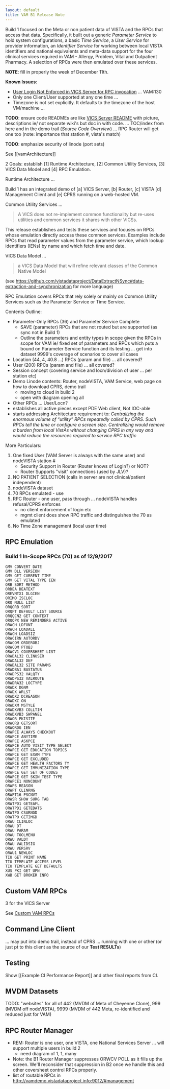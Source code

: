 ```yaml
---
layout: default
title: VAM B1 Release Note
---
```


Build 1 focused on the Meta or non patient data of VISTA and the RPCs that access that data. Specifically, it built out a generic _Parameter Service_ to hold system configurations, a basic _Time Service_, a _User Service_ for provider information, an _Identifier Service_ for working between local VISTA identifiers and national equivalents and meta-data support for the four clinical services required in VAM - Allergy, Problem, Vital and Outpatient Pharmacy. A selection of RPCs were then emulated over these services.

__NOTE__: fill in properly the week of December 11th.

__Known Issues__:
  * [User Login Not Enforced in VICS Server for RPC invocation](https://hawaiirg.atlassian.net/browse/VAM-330) ... VAM:130
  * Only one Client/User supported at any one time ... 
  * Timezone is not set explicitly. It defaults to the timezone of the host VM/machine ...

__TODO__: ensure code READMEs are like [VICS Server README](https://github.com/vistadataproject/VICSServer/tree/master/emulation/server#management-rpcs) with picture, descriptions ie/ not separate wiki's but doc in with code. ... TOC/index from here and in the demo trail (_Source Code Overview_) ... RPC Router will get one too (note: importance that station #, vista's match)

__TODO__: emphasize security of linode (port sets)

See [[vamArchitecture]]

2 Goals: establish [1] Runtime Architecture, [2] Common Utility Services, [3] VICS Data Model and [4] RPC Emulation.

Runtime Architecture ...

Build 1 has an integrated demo of [a] VICS Server, [b] Router, [c] VISTA [d] Management Client and [e] CPRS running on a web-hosted VM. 

Common Utility Services ... 

> A VICS does not re-implement common functionality but re-uses utilities and common services it shares with other VICSs.

This release establishes and tests these services and focuses on RPCs whose emulation directly access these common services. Examples include RPCs that read parameter values from the parameter service, which lookup identifiers (IENs) by name and which fetch time and date.

VICS Data Model ...

> a VICS Data Model that will refine relevant classes of the Common Native Model

(see https://github.com/vistadataproject/DataExtractNSync#data-extraction-and-synchronization for more language)

RPC Emulation covers RPCs that rely solely or mainly on Common Utility Services such as the Parameter Service or Time Service.

Contents Outline:
  * Parameter-Only RPCs (36) and Parameter Service Complete 
    * SAVE (parameter) RPCs that are not routed but are supported (as sync not in Build 1)
    * Outline the parameters and entity types in scope given the RPCs in scope for VAM ie/ fixed set of parameters and RPCs which puts a bound on Parameter Service function and its testing ... get into dataset 9999's coverage of scenarios to cover all cases
  * Location (44, 4, 40.8 ...) RPCs (param and file) ... all covered?
  * User (200) RPCs (param and file) ... all covered?
  * Session concept (covering service and locn/division of user ... per station etc)
  * Demo Linode contents: Router, nodeVISTA, VAM Service, web page on how to download CPRS, demo trail
    * moving to cloud in build 2
    * open with diagram opening all
  * Other RPCs ... User/Locn?
  * establishes all active pieces except PDE Web client, Not IOC-able
  * starts addressing Architecture requirement to: _Centralizing the enormous volume of “utility” RPCs repeatedly called by CPRS. Such RPCs tell the time or configure a screen size. Centralizing would remove a burden from local VistAs without changing CPRS in any way and would reduce the resources required to service RPC traffic_

More Particulars:
  1. One fixed User (VAM Server is always with the same user) and nodeVISTA station #
     * Security Support in Router (Router knows of Login?) or NOT? 
     * Router Supports "visit" connections (used by JLV)?
  2. NO PATIENT SELECTION (calls in server are not clinical/patient independent)
  3. nodeVISTA dataset
  4. 70 RPCs emulated - use 
  5. RPC Router - one user, pass through ... nodeVISTA handles refusal/CPRS enforces
     * no client enforcement of login etc
     * mgmt client does show RPC traffic and distinguishes the 70 as emulated
  6. No Time Zone management (local user time)

## RPC Emulation

### Build 1 In-Scope RPCs (70) as of 12/9/2017
```
GMV CONVERT DATE
GMV DLL VERSION
GMV GET CURRENT TIME
GMV GET VITAL TYPE IEN
ORB SORT METHOD
ORDEA DEATEXT
OREVNTX1 DLGIEN
ORIMO ISCLOC
ORQ NULL LIST
ORQORB SORT
ORQPT DEFAULT LIST SOURCE
ORQQCN2 GET CONTEXT
ORQQPX NEW REMINDERS ACTIVE
ORWCH LDFONT
ORWCH LOADALL
ORWCH LOADSIZ
ORWCIRN AUTORDV
ORWCOM ORDEROBJ
ORWCOM PTOBJ
ORWCV1 COVERSHEET LIST
ORWDAL32 CLINUSER
ORWDAL32 DEF
ORWDAL32 SITE PARAMS
ORWDBA1 BASTATUS
ORWDPS32 VALQTY
ORWDPS32 VALROUTE
ORWDRA32 LOCTYPE
ORWDX DGNM
ORWDX WRLST
ORWDX2 DCREASON
ORWDXC ON
ORWDXM MSTYLE
ORWDXVB3 COLLTIM
ORWDXVB3 SWPANEL
ORWOR PKISITE
ORWORB GETSORT
ORWORDG IEN
ORWPCE ALWAYS CHECKOUT
ORWPCE ANYTIME
ORWPCE ASKPCE
ORWPCE AUTO VISIT TYPE SELECT
ORWPCE GET EDUCATION TOPICS
ORWPCE GET EXAM TYPE
ORWPCE GET EXCLUDED
ORWPCE GET HEALTH FACTORS TY
ORWPCE GET IMMUNIZATION TYPE
ORWPCE GET SET OF CODES
ORWPCE GET SKIN TEST TYPE
ORWPCE1 NONCOUNT
ORWPS REASON
ORWPT CLINRNG
ORWPT16 PSCNVT
ORWSR SHOW SURG TAB
ORWTPD1 GETEAFL
ORWTPD1 GETEDATS
ORWTPO CSARNGD
ORWTPO GETIMGD
ORWU CLINLOC
ORWU DT
ORWU PARAM
ORWU TOOLMENU
ORWU VALDT
ORWU VALIDSIG
ORWU VERSRV
ORWU1 NEWLOC
TIU GET PRINT NAME
TIU TEMPLATE ACCESS LEVEL
TIU TEMPLATE GET DEFAULTS
XUS PKI GET UPN
XWB GET BROKER INFO
```

## Custom VAM RPCs

3 for the VICS Server

See [Custom VAM RPCs](https://github.com/vistadataproject/VICSServer/tree/master/emulation/server#management-rpcs)

## Command Line Client

... may put into demo trail, instead of CPRS ... running with one or other (or just pt to this client as the source of our __Test RESULTs__)

## Testing

Show [[Example CI Performance Report]] and other final reports from CI.

## MVDM Datasets

TODO: "websites" for all of 442 (MVDM of Meta of Cheyenne Clone), 999 (MVDM off nodeVISTA), 9999 (MVDM of 442 Meta, re-identified and reduced just for VAM)

## RPC Router Manager

  * REM: Router is one user, one VISTA, one National Services Server ... will support multiple users in build 2
    * need diagram of 1, 1, many
  * Note: the B1 Router Manager suppresses ORWCV POLL as it fills up the screen. We'll reconsider that suppression in B2 once we handle this and other coversheet control RPCs properly.
  * list of routable RPCs in http://vamdemo.vistadataproject.info:9012/#management
